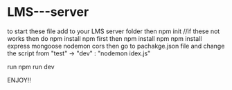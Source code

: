 # LMS---server
to start these file add to your LMS server folder
then npm init  //if these not works then do npm install npm first
then npm install npm
npm install express mongoose nodemon cors
then go to pachakge.json file and change the script from "test" -> "dev" : "nodemon idex.js"

run npm run dev

ENJOY!!
